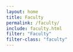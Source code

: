 ```yaml
---
layout: home
title: Faculty
permalink: /faculty/
include: faculty.html
filter: "Faculty"
filter-class: "faculty"
---
```

